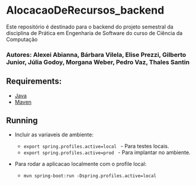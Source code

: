 # AlocacaoDeRecursos_backend
Este repositório é destinado para o backend do projeto semestral da disciplina de Prática em Engenharia de Software do curso de Ciência da Computação

### Autores: Alexei Abianna, Bárbara Vilela, Elise Prezzi, Gilberto Junior, Júlia Godoy, Morgana Weber, Pedro Vaz, Thales Santin

## Requirements:
 - [Java](https://www.java.com/pt-BR/download/ie_manual.jsp?locale=pt_BR)
 - [Maven](https://maven.apache.org/download.cgi) 

## Running

- Incluir as variaveis de ambiente:
  - ``export spring.profiles.active=local `` - Para testes locais.
  - ``export spring.profiles.active=prod `` - Para implantar no ambiente.

- Para rodar a aplicacao localmente com o profile local:
  - ``mvn spring-boot:run -Dspring.profiles.active=local``

